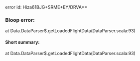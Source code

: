 error id: Hiza61BJG+SRME+EY/DRVA==
### Bloop error:

at Data.DataParser$.getLoadedFlightData(DataParser.scala:93)
#### Short summary: 

at Data.DataParser$.getLoadedFlightData(DataParser.scala:93)